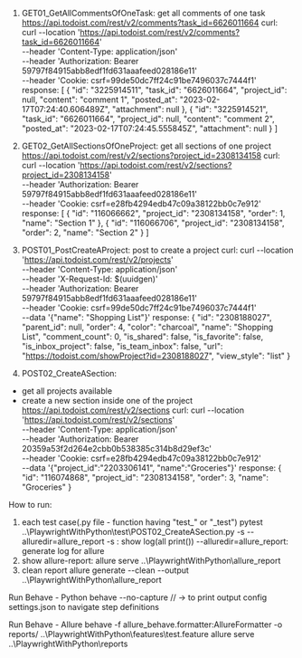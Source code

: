 1. GET01_GetAllCommentsOfOneTask:
get all comments of one task
https://api.todoist.com/rest/v2/comments?task_id=6626011664
curl: 
curl --location 'https://api.todoist.com/rest/v2/comments?task_id=6626011664' \
--header 'Content-Type: application/json' \
--header 'Authorization: Bearer 59797f84915abb8edf1fd631aaafeed028186e11' \
--header 'Cookie: csrf=99de50dc7ff24c91be7496037c7444f1'
response: 
[ { "id": "3225914511", "task_id": "6626011664", "project_id": null, "content": "comment 1", "posted_at": "2023-02-17T07:24:40.606489Z", "attachment": null }, { "id": "3225914521", "task_id": "6626011664", "project_id": null, "content": "comment 2", "posted_at": "2023-02-17T07:24:45.555845Z", "attachment": null } ]

2. GET02_GetAllSectionsOfOneProject:
get all sections of one project
https://api.todoist.com/rest/v2/sections?project_id=2308134158
curl:
curl --location 'https://api.todoist.com/rest/v2/sections?project_id=2308134158' \
--header 'Authorization: Bearer 59797f84915abb8edf1fd631aaafeed028186e11' \
--header 'Cookie: csrf=e28fb4294edb47c09a38122bb0c7e912'
response:
[ { "id": "116066662", "project_id": "2308134158", "order": 1, "name": "Section 1" }, { "id": "116066706", "project_id": "2308134158", "order": 2, "name": "Section 2" } ]

3. POST01_PostCreateAProject:
post to create a project
curl:
curl --location 'https://api.todoist.com/rest/v2/projects' \
--header 'Content-Type: application/json' \
--header 'X-Request-Id: $(uuidgen)' \
--header 'Authorization: Bearer 59797f84915abb8edf1fd631aaafeed028186e11' \
--header 'Cookie: csrf=99de50dc7ff24c91be7496037c7444f1' \
--data '{"name": "Shopping List"}'
response:
{ "id": "2308188027", "parent_id": null, "order": 4, "color": "charcoal", "name": "Shopping List", "comment_count": 0, "is_shared": false, "is_favorite": false, "is_inbox_project": false, "is_team_inbox": false, "url": "https://todoist.com/showProject?id=2308188027", "view_style": "list" }

4. POST02_CreateASection:
- get all projects available
- create a new section inside one of the project
https://api.todoist.com/rest/v2/sections
curl: 
curl --location 'https://api.todoist.com/rest/v2/sections' \
--header 'Content-Type: application/json' \
--header 'Authorization: Bearer 20359a53f2d264e2cbb0b538385c314b8d29ef3c' \
--header 'Cookie: csrf=e28fb4294edb47c09a38122bb0c7e912' \
--data '{"project_id":"2203306141", "name":"Groceries"}'
response:
{ "id": "116074868", "project_id": "2308134158", "order": 3, "name": "Groceries" }



How to run:
1. each test case(.py file - function having "test_" or "_test")
pytest ..\PlaywrightWithPython\test\POST02_CreateASection.py -s --alluredir=allure_report
-s : show log(all print())
--alluredir=allure_report: generate log for allure
2. show allure-report:
allure serve ..\PlaywrightWithPython\allure_report
3. clean report
allure generate --clean --output ..\PlaywrightWithPython\allure_report

Run Behave - Python
behave --no-capture // -> to print output
config settings.json to navigate step definitions

Run Behave - Allure
behave -f allure_behave.formatter:AllureFormatter -o reports/​​ ..\PlaywrightWithPython\features\test.feature
allure serve ..\PlaywrightWithPython\reports 